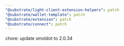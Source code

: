 ```yaml
---
"@substrate/light-client-extension-helpers": patch
"@substrate/wallet-template": patch
"@substrate/extension": patch
"@substrate/connect": patch
---
```


chore: update smoldot to 2.0.34
